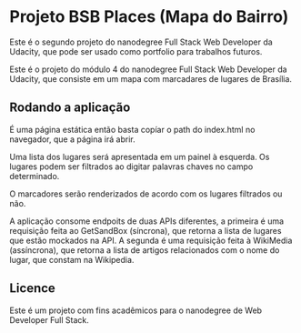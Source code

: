 # Projeto BSB Places (Mapa do Bairro)

Este é o segundo projeto do nanodegree Full Stack Web Developer da Udacity, que pode ser usado como portfolio para 
trabalhos futuros.

Este é o projeto do módulo 4 do nanodegree Full Stack Web Developer da Udacity, que consiste em um mapa com marcadares de lugares de Brasília.

## Rodando a aplicação

É uma página estática então basta copíar o path do index.html no navegador, que a página irá abrir.

Uma lista dos lugares será apresentada em um painel à esquerda. Os lugares podem ser filtrados ao digitar palavras chaves no campo determinado.

O marcadores serão renderizados de acordo com os lugares filtrados ou não.

A aplicação consome endpoits de duas APIs diferentes, a primeira é uma requisição feita ao GetSandBox (síncrona), que retorna a lista de lugares que estão mockados na API. A segunda é uma requisição feita à WikiMedia (assíncrona), que retorna a lista de artigos relacionados com o nome do lugar, que constam na Wikipedia.

## Licence

Este é um projeto com fins acadêmicos para o nanodegree de Web Developer Full Stack. 